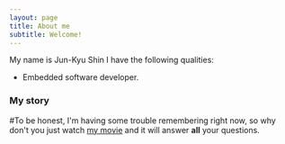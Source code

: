 ```yaml
---
layout: page
title: About me
subtitle: Welcome!
---
```


My name is Jun-Kyu Shin I have the following qualities:

- Embedded software developer. 

### My story

#To be honest, I'm having some trouble remembering right now, so why don't you just watch [my movie](https://en.wikipedia.org/wiki/The_Princess_Bride_%28film%29) and it will answer **all** your questions.
